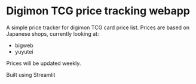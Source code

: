# Digimon TCG price tracking webapp

A simple price tracker for digimon TCG card price list. Prices are based on Japanese shops, currently looking at:
- bigweb
- yuyutei

Prices will be updated weekly.


Built using Streamlit
